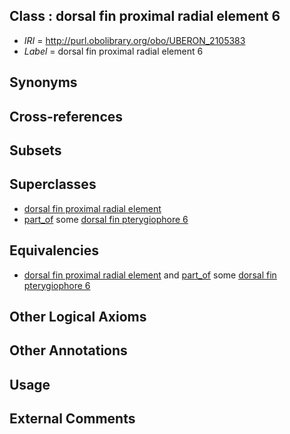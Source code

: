 
## Class : dorsal fin proximal radial element 6

 * *IRI* = http://purl.obolibrary.org/obo/UBERON_2105383
 * *Label* = dorsal fin proximal radial element 6

## Synonyms


## Cross-references


## Subsets


## Superclasses

 * [dorsal fin proximal radial element](../../UBERON/47/UBERON_2100947.md)
 * [part_of](../../BFO/50/BFO_0000050.md) some [dorsal fin pterygiophore 6](../../UBERON/69/UBERON_2005369.md)

## Equivalencies

 * [dorsal fin proximal radial element](../../UBERON/47/UBERON_2100947.md) and [part_of](../../BFO/50/BFO_0000050.md) some [dorsal fin pterygiophore 6](../../UBERON/69/UBERON_2005369.md)

## Other Logical Axioms


## Other Annotations


## Usage


## External Comments

